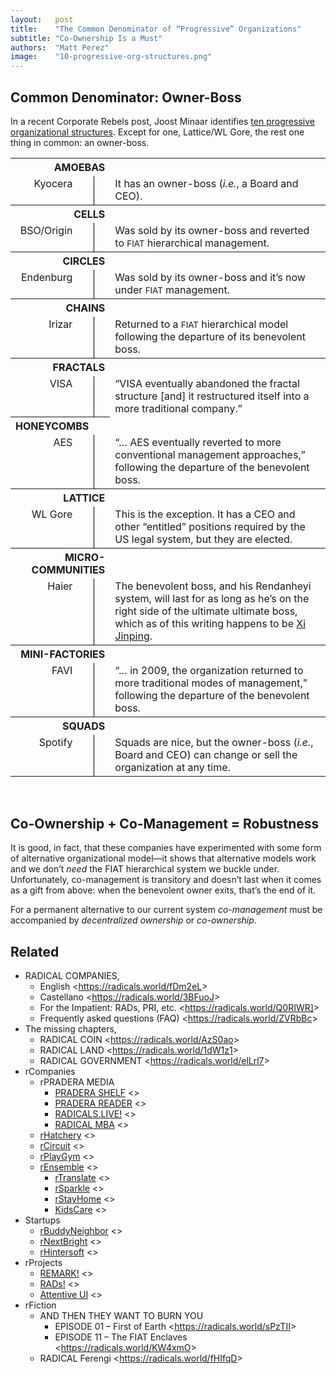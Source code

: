 ```yaml
---
layout:   post
title:    "The Common Denominator of “Progressive” Organizations"
subtitle: "Co-Ownership Is a Must"
authors:  "Matt Perez"
image:    "10-progressive-org-structures.png"
---
```


<div style="display: none;">Co-management is a step away from the <span style="font-size: smaller; ">FIAT</span> hierarchy, and that's good. However, co-management by itself is only temporary: we must have co-ownership to give it permanence.</div>


<h2>Common Denominator: Owner-Boss</h2>
<p>In a recent Corporate Rebels post, Joost Minaar identifies <a
href="https://corporate-rebels.com/progressive-organizational-structures/?mc_cid=0df9a3a5c7&mc_eid=eb36a9b4c1">ten progressive organizational structures</a>. Except for one, Lattice/WL Gore, the rest one thing in common: an owner-boss.
</p>

<table style="margin-left: auto; margin-right: auto; vertical-align: text-top; ">
  <tr>
   <th colspan="3" style="text-align: right; ">AMOEBAS</th>
   <th></th>
  </tr>
  <tr>
   <td style="vertical-align: text-top; text-align: right; ">Kyocera</td>
   <td style="padding-left: 1ex; width: 1ex; "></td>
   <td style="padding-right: 1ex; width: 1ex; border-left: 1px black solid; "></td>
   <td>It has an owner-boss (<em>i.e.</em>, a Board and CEO).</td>
  </tr>
  <tr>
   <th colspan="3" style="text-align: right; ">CELLS</th>
   <th></th>
  </tr>
  <tr>
   <td style="vertical-align: text-top; text-align: right; ">BSO/Origin</td>
   <td style="padding-left: 1ex; width: 1ex; "></td>
   <td style="padding-right: 1ex; width: 1ex; border-left: 1px black solid; "></td>
   <td>Was sold by its owner-boss and reverted to <span style="font-size: smaller; ">FIAT</span> hierarchical management.</td>
  </tr>
 <tr>
   <th colspan="3" style="text-align: right; ">CIRCLES</th>
   <th></th>
  </tr>
  <tr>
   <td style="vertical-align: text-top; text-align: right; ">Endenburg</td>
   <td style="padding-left: 1ex; width: 1ex; "></td>
   <td style="padding-right: 1ex; width: 1ex; border-left: 1px black solid; "></td>
   <td>Was sold by its owner-boss and it’s now under <span style="font-size: smaller; ">FIAT</span> management.</td>
  </tr>
  <tr>
   <th colspan="3" style="text-align: right; ">CHAINS</th>
   <th></th>
  </tr>
  <tr>
   <td style="vertical-align: text-top; text-align: right; ">Irizar</td>
   <td style="padding-left: 1ex; width: 1ex; "></td>
   <td style="padding-right: 1ex; width: 1ex; border-left: 1px black solid; "></td>
   <td>Returned to a <span style="font-size: smaller; ">FIAT</span> hierarchical model following the departure of its benevolent boss.</td>
  </tr>
  <tr>
   <th colspan="3" style="text-align: right; ">FRACTALS</th>
   <th></th>
  </tr>
  <tr>
   <td style="vertical-align: text-top; text-align: right; ">VISA</td>
   <td style="padding-left: 1ex; width: 1ex; "></td>
   <td style="padding-right: 1ex; width: 1ex; border-left: 1px black solid; "></td>
   <td>“VISA eventually abandoned the fractal structure [and] it restructured itself into a more traditional company.”</td>
  </tr>
  <tr>
   <th colspan="2" style="text-align: right; ">HONEYCOMBS</th>
   <th></th>
  </tr>
  <tr>
   <td style="vertical-align: text-top; text-align: right; ">AES</td>
   <td style="padding-left: 1ex; width: 1ex; "></td>
   <td style="padding-right: 1ex; width: 1ex; border-left: 1px black solid; "></td>
   <td>“&hellip; AES eventually reverted to more conventional management approaches,” following the departure of the benevolent boss.</td>
  </tr>
  <tr>
   <th colspan="3" style="text-align: right; ">LATTICE</th>
   <th></th>
  </tr>
  <tr>
   <td style="vertical-align: text-top; text-align: right; ">WL Gore</td>
   <td style="padding-left: 1ex; width: 1ex; "></td>
   <td style="padding-right: 1ex; width: 1ex; border-left: 1px black solid; "></td>
   <td>This is the exception. It has a CEO and other “entitled” positions required by the US legal system, but they are elected.</td>
  </tr>
  <tr>
   <th colspan="3" style="text-align: right; width: 40px; ">MICRO-COMMUNITIES</th>
   <th></th>
  </tr>
  <tr>
   <td style="vertical-align: text-top; text-align: right; ">Haier</td>
   <td style="padding-left: 1ex; width: 1ex; "></td>
   <td style="padding-right: 1ex; width: 1ex; border-left: 1px black solid; "></td>
   <td>The benevolent boss, and his Rendanheyi system, will last for as long as he’s on the right side of the ultimate ultimate boss, which as of this writing happens to be <a href="https://en.wikipedia.org/wiki/Leader_of_the_Chinese_Communist_Party">Xi Jinping</a>.</td>
  </tr>
  <tr>
   <th colspan="3" style="text-align: right; ">MINI-FACTORIES</th>
   <th></th>
  </tr>
  <tr>
   <td style="vertical-align: text-top; text-align: right; ">FAVI</td>
   <td style="padding-left: 1ex; width: 1ex; "></td>
   <td style="padding-right: 1ex; width: 1ex; border-left: 1px black solid; "></td>
   <td>“&hellip; in 2009, the organization returned to more traditional modes of management,” following the departure of the benevolent boss.</td>
  </tr>
  <tr>
   <th colspan="3" style="text-align: right; ">SQUADS</th>
   <th></th>
  </tr>
  <tr>
   <td style="vertical-align: text-top; text-align: right; ">Spotify</td>
   <td style="padding-left: 1ex; width: 1ex; "></td>
   <td style="padding-right: 1ex; width: 1ex; border-left: 1px black solid; "></td>
   <td>Squads are nice, but the owner-boss (<em>i.e.</em>, Board and CEO) can change or sell the organization at any time.</td>
  </tr>
</table>
<br>

<h2>Co-Ownership + Co-Management = Robustness</h2>
<p>It is good, in fact, that these companies have experimented with some form of alternative organizational model&mdash;it shows that alternative models work and we don’t <em>need</em> the FIAT hierarchical system we buckle under. Unfortunately, co-management is transitory and doesn’t last when it comes as a gift from above: when the benevolent owner exits, that’s the end of it.
</p>
<p>For a permanent alternative to our current system <em>co-management</em> must be accompanied by <em>decentralized ownership</em> or <em>co-ownership</em>.
</p>
<h2>Related</h2>
<ul>
<li>RADICAL COMPANIES,
<ul>
<li>English <<a
href="https://radicals.world/fDm2eL">https://radicals.world/fDm2eL</a>>
<li>Castellano <<a
href="https://radicals.world/3BFuoJ">https://radicals.world/3BFuoJ</a>>
<li>For the Impatient: RADs, PRI, etc. <<a
href="https://radicals.world/Q0RIWR]">https://radicals.world/Q0RIWR]</a>>
<li>Frequently asked questions (FAQ) <<a
href="https://radicals.world/ZVRbBc">https://radicals.world/ZVRbBc</a>>
</li>
</ul>
<li>The missing chapters,
<ul>
<li>RADICAL COIN <<a
href="https://radicals.world/AzS0ao">https://radicals.world/AzS0ao</a>>
<li>RADICAL LAND <<a
href="https://radicals.world/1dW1z1">https://radicals.world/1dW1z1</a>>
<li>RADICAL GOVERNMENT <<a
href="https://radicals.world/elLrl7">https://radicals.world/elLrl7</a>>
</li>
</ul>
<li>rCompanies
<ul>
<li>rPRADERA MEDIA
<ul>
<li><a
href="https://docs.google.com/document/d/1JRTguYldUhF2ZyC_zabJ-Nr8J_oAylKh5ELAMFFFldI/edit#heading=h.gqizizpnpgzu">PRADERA
SHELF</a> <>
<li><a
href="https://docs.google.com/document/d/1JRTguYldUhF2ZyC_zabJ-Nr8J_oAylKh5ELAMFFFldI/edit#heading=h.gqizizpnpgzu">PRADERA
READER</a> <>
<li><a
href="https://docs.google.com/document/d/1NElxng620-FtPtk2s-2xizTcL_89LdqnpkZepsnf5RA/edit#heading=h.6wmx089o9bc4">RADICALS.LIVE!</a>
<>
<li><a
href="https://docs.google.com/document/d/1Ej3YXS8Gymknq0TAyNC161Sv5nVXGTGtN-2PwS6H30E/edit#heading=h.gqizizpnpgzu">RADICAL
MBA</a> <>
</li>
</ul>
<li><a
href="https://docs.google.com/document/d/1oV_WgvZ0mChe-f8o114p_8BSGldn3ZVkQjHnhwk7ccw/edit#heading=h.gqizizpnpgzu">rHatchery</a>
<>
<li><a
href="https://docs.google.com/document/d/1apVl75nS-Z4b2rpqu-UkDjjYkujLANMiK7zZoU0jGeE/edit#heading=h.ypydz5z11jxq">rCircuit</a>
<>
<li><a
href="https://docs.google.com/document/d/1aoqNhAW6P4QQFM3epM5VqPFdiTgyxTKPUE1c4j8r2k4/edit#heading=h.gqizizpnpgzu">rPlayGym</a>
<>
<li><a
href="https://docs.google.com/document/d/13c1PYhbQEjRlkfmmGQESJD-cTB5b6jmWWBnEpTt1NFU/edit#heading=h.gqizizpnpgzu">rEnsemble</a>
<>
<ul>
<li><a
href="https://docs.google.com/document/d/1-eMt4p4qNJFc9SJkeSoarmy-xG6WtE51eQv047pvTNk/edit#heading=h.gqizizpnpgzu">rTranslate</a>
<>
<li><a
href="https://docs.google.com/document/d/14A5U000ny7_zF8_HutQF1pcMoUwQmI7tfXaMB9uKk3M/edit#heading=h.gqizizpnpgzu">rSparkle</a>
<>
<li><a
href="https://docs.google.com/document/d/16eg7wnyH61xPT4pWFWsuwHydKaxeP8k5xKGX3Pglzp0/edit#heading=h.gqizizpnpgzu">rStayHome</a>
<>
<li><a
href="https://docs.google.com/document/d/11g5cm_1RpORvKiLm_cmZJMQWuZDyHQA3eastDXytYzE/edit#heading=h.gqizizpnpgzu">KidsCare</a>
<>
</li>
</ul>
</li>
</ul>
<li>Startups
<ul>
<li><a
href="https://docs.google.com/document/d/1lE-khYtIyXoFeSIlUGcFPzESsslnBoGcmZMQaeVBVgw/edit#">rBuddyNeighbor</a>
<>
<li><a
href="https://docs.google.com/document/d/16jST0lzzezNoFstE2ccZoI2HirgWBu3gQGnEok5OhGY/edit#">rNextBright</a>
<>
<li><a
href="https://docs.google.com/document/d/1dMxsO5LMhKle97J8tPscBs5g64_QKZsiRnDtsccBUE4/edit#heading=h.gqizizpnpgzu">rHintersoft</a>
<>
</li>
</ul>
<li>rProjects
<ul>
<li><a
href="https://docs.google.com/document/d/1KdmAd_TV0GyKiOCQhyVp7FNffzwGwooIETbs9IVBSgc/edit#heading=h.gqizizpnpgzu">REMARK!</a>
<>
<li><a
href="https://docs.google.com/document/d/1bvcdgTSv0Fx9SfWV3ikev0yfwRXmR8sCqW4XNPhinhk/edit#heading=h.gqizizpnpgzu">RADs!</a>
<>
<li><a
href="https://docs.google.com/document/d/1YyiASEMY2ZHx4zen4TQHicygr0JOUWY_pJiP-7Nk6OY/edit#heading=h.gqizizpnpgzu">Attentive
UI</a> <>
</li>
</ul>
<li>rFiction
<ul>
<li>AND THEN THEY WANT TO BURN YOU
<ul>
<li>EPISODE 01 – First of Earth <<a
href="https://radicals.world/sPzTII">https://radicals.world/sPzTII</a>>
<li>EPISODE 11 – The FIAT Enclaves <<a
href="https://radicals.world/KW4xmO">https://radicals.world/KW4xmO</a>>
</li>
</ul>
<li>RADICAL Ferengi <<a
href="https://radicals.world/fHIfqD">https://radicals.world/fHIfqD</a>>